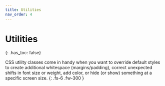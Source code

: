 ```yaml
---
title: Utilities
nav_order: 4
---
```


# Utilities
{: .has_toc: false}

CSS utility classes come in handy when you want to override default styles to create additional whitespace (margins/padding), correct unexpected shifts in font size or weight, add color, or hide (or show) something at a specific screen size.
{: .fs-6 .fw-300 }
